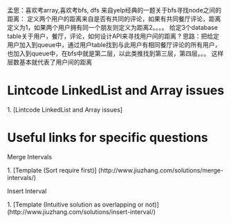 孟思：喜欢考array,喜欢考bfs, dfs
来自yelp经典的一题关于bfs寻找node之间的距离：
定义两个用户的距离来自是否有共同的评论，如果有共同餐厅评论，距离定义为1，如果两个用户拥有同一个朋友则定义为距离2。。。。
给定3个database table关于用户，餐厅，评论，如何设计API来寻找用户间的距离 ?
思路：把给定用户加入到queue中，通过用户table找到与此用户有相同餐厅评论的所有用户，也加入到queue中，在bfs中就是第二层，以此类推找到第三层，第四层。。。
这样层数基本就代表了用户间的距离


# Lintcode LinkedList and Array issues
<p>1. [Lintcode LinkedList and Array issues]

# Useful links for specific questions
<p>Merge Intervals
<p>1. [Template (Sort require first)] (http://www.jiuzhang.com/solutions/merge-intervals/)

<p>Insert Interval
<p>1. [Template (Intuitive solution as overlapping or not)] (http://www.jiuzhang.com/solutions/insert-interval/)

